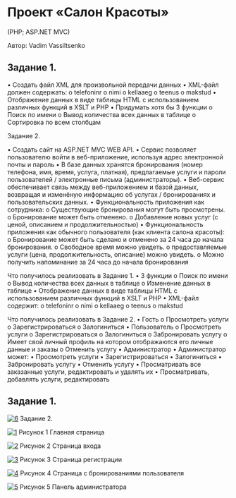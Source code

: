 <h1>Проект «Салон Красоты»</h1>
(PHP; ASP.NET MVC)

Автор: Vadim Vassiltsenko

<h2>Задание 1.</h2>

•	Создать файл XML для произвольной передачи данных
•	XML-файл должен содержать:
o	telefoninr
o	nimi
o	kellaaeg
o	teenus
o	makstud
•	Отображение данных в виде таблицы HTML с использованием различных функций в XSLT и PHP
•	Придумать хотя бы 3 функции
o	Поиск по имени
o	Вывод количества всех данных в таблице
o	Сортировка по всем столбцам

Задание 2.

•	Создать сайт на ASP.NET MVC WEB API.
•	Сервис позволяет пользователю войти в веб-приложение, используя адрес электронной почты и пароль
•	В базе данных хранятся бронирования (номер телефона, имя, время, услуга, платная), предлагаемые услуги и пароли пользователей / электронные письма (администраторы).
•	Веб-сервис обеспечивает связь между веб-приложением и базой данных, возвращая и изменёную информацию об услугах / бронированиях и пользовательских данных.
•	Функциональность приложения как сотрудника:
o	Существующие бронирования могут быть просмотрены.
o	Бронирование может быть отменено.
o	Добавление новых услуг (с ценой, описанием и продолжительностью)
•	Функциональность приложения как обычного пользователя (как клиента салона красоты):
o	Бронирование может быть сделано и отменено за 24 часа до начала бронирования.
o	Свободное время можно увидеть.
o	предоставляемые услуги (цена, продолжительность, описание) можно увидеть.
o	Можно получить напоминание за 24 часа до начала бронирования

Что получилось реализовать в Задание 1.
•	3 функции
o	Поиск по имени
o	Вывод количества всех данных в таблице
o	Изменение данных в таблице
•	Отображение данных в виде таблицы HTML с использованием различных функций в XSLT и PHP
•	XML-файл содержит:
o	telefoninr
o	nimi
o	kellaaeg
o	teenus
o	makstud

Что получилось реализовать в Задание 2.
•	Гость
o	Просмотреть услуги
o	Зарегистрироваться
o	Залогиниться
•	Пользователь
o	Просмотреть услуги
o	Зарегистрироваться
o	Залогиниться
o	Забронировать услугу
o	Имеет свой личный профиль на котором отображаются его личные данные и заказы
o	Отменить услугу
•	Администратор
•	Администратор может:
•	Просмотреть услуги
•	Зарегистрироваться
•	Залогиниться
•	Забронировать услугу 
•	Отменить услугу
•	Просматривать все заказанные услуги, редактировать и удалять их
•	Просматривать, добавлять услуги, редактировать

<h2>Задание 1.</h2>
<a href="https://imgbb.com/"><img src="https://i.ibb.co/yYSV6L0/6.png" alt="6" border="0"></a>
Задание 2.

<a href="https://ibb.co/c6bKYrw"><img src="https://i.ibb.co/5rYXKRk/1.png" alt="1" border="0"></a>
Рисунок 1 Главная страница

<a href="https://ibb.co/5nPY0yD"><img src="https://i.ibb.co/Br94pxD/2.png" alt="2" border="0"></a>
Рисунок 2 Страница входа

<a href="https://ibb.co/RH8G4tm"><img src="https://i.ibb.co/C0Lps4Z/3.png" alt="3" border="0"></a>
Рисунок 3 Страница регистрации

<a href="https://ibb.co/Jv38nzk"><img src="https://i.ibb.co/gS4QyDg/4.png" alt="4" border="0"></a>
Рисунок 4 Страница с бронированиями пользователя

<a href="https://ibb.co/g3VVg0J"><img src="https://i.ibb.co/R9yyHXc/5.png" alt="5" border="0"></a>
Рисунок 5 Панель администратора
